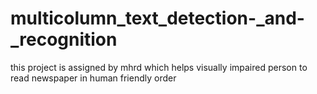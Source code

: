 # multicolumn_text_detection-_and-_recognition 
this project is assigned by mhrd which helps visually impaired person to read newspaper in human friendly order
